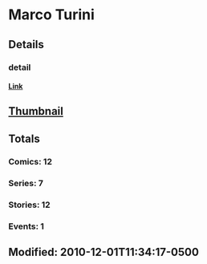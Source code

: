 # Marco  Turini 
## Details
### detail
#### [Link](http://marvel.com/comics/creators/9034/marco_turini?utm_campaign=apiRef&utm_source=225578a89fc76f3d20fbffda5d17a88d)
## [Thumbnail](http://i.annihil.us/u/prod/marvel/i/mg/b/40/image_not_available.jpg)
## Totals
### Comics: 12
### Series: 7
### Stories: 12
### Events: 1
## Modified: 2010-12-01T11:34:17-0500